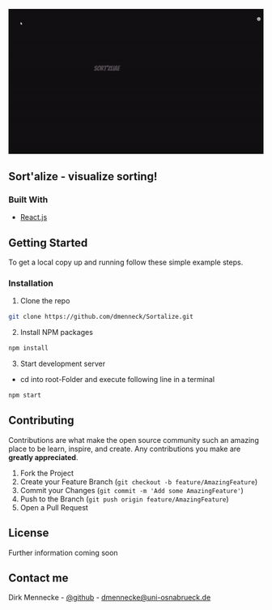 <!-- ABOUT THE PROJECT -->

![Alt Text](./src/data/gif/short_vid.gif)

## Sort'alize - visualize sorting!

<!-- Built With -->

### Built With

- [React.js](https://reactjs.org/)


<!-- GETTING STARTED -->

## Getting Started

To get a local copy up and running follow these simple example steps.

### Installation

1. Clone the repo

```sh
git clone https://github.com/dmenneck/Sortalize.git
```

2. Install NPM packages

```sh
npm install
```

3. Start development server

- cd into root-Folder and execute following line in a terminal

```sh
npm start
```

<!-- CONTRIBUTING -->

## Contributing

Contributions are what make the open source community such an amazing place to be learn, inspire, and create. Any contributions you make are **greatly appreciated**.

1. Fork the Project
2. Create your Feature Branch (`git checkout -b feature/AmazingFeature`)
3. Commit your Changes (`git commit -m 'Add some AmazingFeature'`)
4. Push to the Branch (`git push origin feature/AmazingFeature`)
5. Open a Pull Request

<!-- LICENSE -->

## License

Further information coming soon

<!-- CONTACT -->

## Contact me

Dirk Mennecke - [@github](https://github.com/dmenneck) - dmennecke@uni-osnabrueck.de
